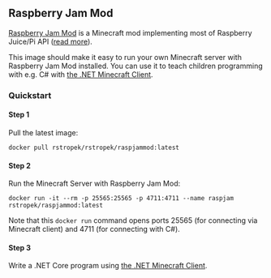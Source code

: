 ## Raspberry Jam Mod

[Raspberry Jam Mod](https://github.com/arpruss/raspberryjammod/) is a Minecraft mod implementing most of Raspberry Juice/Pi API ([read more](http://www.instructables.com/id/Python-coding-for-Minecraft/)).

This image should make it easy to run your own Minecraft server with Raspberry Jam Mod installed. You can use it to teach children programming with e.g. C# with [the .NET Minecraft Client](https://github.com/bleroy/minecraft.client). 

### Quickstart

#### Step 1

Pull the latest image:

```
docker pull rstropek/rstropek/raspjammod:latest
```

#### Step 2

Run the Minecraft Server with Raspberry Jam Mod:

```
docker run -it --rm -p 25565:25565 -p 4711:4711 --name raspjam rstropek/raspjammod:latest
```

Note that this `docker run` command opens ports 25565 (for connecting via Minecraft client) and 4711 (for connecting with C#).

#### Step 3

Write a .NET Core program using [the .NET Minecraft Client](https://github.com/bleroy/minecraft.client).

